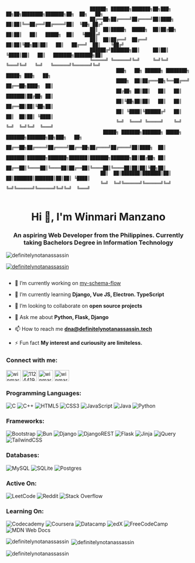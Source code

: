 ```
                                ██████╗ ███████╗███████╗██╗███╗   ██╗██╗████████╗███████╗██╗  ██╗   ██╗
                                ██╔══██╗██╔════╝██╔════╝██║████╗  ██║██║╚══██╔══╝██╔════╝██║  ╚██╗ ██╔╝
                                ██║  ██║█████╗  █████╗  ██║██╔██╗ ██║██║   ██║   █████╗  ██║   ╚████╔╝ 
                                ██║  ██║██╔══╝  ██╔══╝  ██║██║╚██╗██║██║   ██║   ██╔══╝  ██║    ╚██╔╝  
                                ██████╔╝███████╗██║     ██║██║ ╚████║██║   ██║   ███████╗███████╗██║   
                                ╚═════╝ ╚══════╝╚═╝     ╚═╝╚═╝  ╚═══╝╚═╝   ╚═╝   ╚══════╝╚══════╝╚═╝   
                                          ███╗   ██╗ ██████╗ ████████╗     █████╗ ███╗   ██╗             
                                          ████╗  ██║██╔═══██╗╚══██╔══╝    ██╔══██╗████╗  ██║             
                                          ██╔██╗ ██║██║   ██║   ██║       ███████║██╔██╗ ██║             
                                          ██║╚██╗██║██║   ██║   ██║       ██╔══██║██║╚██╗██║             
                                          ██║ ╚████║╚██████╔╝   ██║       ██║  ██║██║ ╚████║             
                                          ╚═╝  ╚═══╝ ╚═════╝    ╚═╝       ╚═╝  ╚═╝╚═╝  ╚═══╝             
                                     █████╗ ███████╗███████╗ █████╗ ███████╗███████╗██╗███╗   ██╗      
                                    ██╔══██╗██╔════╝██╔════╝██╔══██╗██╔════╝██╔════╝██║████╗  ██║      
                                    ███████║███████╗███████╗███████║███████╗███████╗██║██╔██╗ ██║      
                                    ██╔══██║╚════██║╚════██║██╔══██║╚════██║╚════██║██║██║╚██╗██║      
                                    ██║  ██║███████║███████║██║  ██║███████║███████║██║██║ ╚████║      
                                    ╚═╝  ╚═╝╚══════╝╚══════╝╚═╝  ╚═╝╚══════╝╚══════╝╚═╝╚═╝  ╚═══╝      
                                                                                         
```         
                                                                       
<h1 align="center">Hi 👋, I'm Winmari Manzano</h1>
<h3 align="center">An aspiring Web Developer from the Philippines. Currently taking Bachelors Degree in Information Technology</h3>

<p align="left"> <img src="https://komarev.com/ghpvc/?username=definitelynotanassassin&label=Profile%20views&color=0e75b6&style=flat" alt="definitelynotanassassin" /> </p>

<p align="left"> <a href="https://github.com/ryo-ma/github-profile-trophy"><img src="https://github-profile-trophy.vercel.app/?username=definitelynotanassassin" alt="definitelynotanassassin" /></a> </p>

<p align="left"> <a href="https://twitter.com/" target="blank"><img src="https://img.shields.io/twitter/follow/?logo=twitter&style=for-the-badge" alt="" /></a> </p>

- 🔭 I’m currently working on [my-schema-flow](https://github.com/Finestwork/my-schema-flow/)

- 🌱 I’m currently learning **Django, Vue JS, Electron. TypeScript**

- 👯 I’m looking to collaborate on **open source projects**

- 💬 Ask me about **Python, Flask, Django**

- 📫 How to reach me **dna@definitelynotanassassin.tech**

- ⚡ Fun fact **My interest and curiousity are limiteless.**

<h3 align="left">Connect with me:</h3>
<p align="left">
<a href="https://linkedin.com/in/winmarimanzano" target="blank"><img align="center" src="https://raw.githubusercontent.com/rahuldkjain/github-profile-readme-generator/master/src/images/icons/Social/linked-in-alt.svg" alt="winmarimanzano" height="30" width="40" /></a>
<a href="https://stackoverflow.com/users/11244192" target="blank"><img align="center" src="https://raw.githubusercontent.com/rahuldkjain/github-profile-readme-generator/master/src/images/icons/Social/stack-overflow.svg" alt="11244192" height="30" width="40" /></a>
<a href="https://fb.com/winmari22" target="blank"><img align="center" src="https://raw.githubusercontent.com/rahuldkjain/github-profile-readme-generator/master/src/images/icons/Social/facebook.svg" alt="winmari22" height="30" width="40" /></a>
<a href="https://instagram.com/winmari22" target="blank"><img align="center" src="https://raw.githubusercontent.com/rahuldkjain/github-profile-readme-generator/master/src/images/icons/Social/instagram.svg" alt="winmari22" height="30" width="40" /></a>
</p>


### Programming Languages: 
![C](https://img.shields.io/badge/c-%2300599C.svg?style=for-the-badge&logo=c&logoColor=white)
![C++](https://img.shields.io/badge/c++-%2300599C.svg?style=for-the-badge&logo=c%2B%2B&logoColor=white)
![HTML5](https://img.shields.io/badge/html5-%23E34F26.svg?style=for-the-badge&logo=html5&logoColor=white)
![CSS3](https://img.shields.io/badge/css3-%231572B6.svg?style=for-the-badge&logo=css3&logoColor=white)
![JavaScript](https://img.shields.io/badge/javascript-%23323330.svg?style=for-the-badge&logo=javascript&logoColor=%23F7DF1E)
![Java](https://img.shields.io/badge/java-%23ED8B00.svg?style=for-the-badge&logo=openjdk&logoColor=white)
![Python](https://img.shields.io/badge/python-3670A0?style=for-the-badge&logo=python&logoColor=ffdd54)
### Frameworks:
![Bootstrap](https://img.shields.io/badge/bootstrap-%238511FA.svg?style=for-the-badge&logo=bootstrap&logoColor=white)
![Bun](https://img.shields.io/badge/Bun-%23000000.svg?style=for-the-badge&logo=bun&logoColor=white)
![Django](https://img.shields.io/badge/django-%23092E20.svg?style=for-the-badge&logo=django&logoColor=white)
![DjangoREST](https://img.shields.io/badge/DJANGO-REST-ff1709?style=for-the-badge&logo=django&logoColor=white&color=ff1709&labelColor=gray)
![Flask](https://img.shields.io/badge/flask-%23000.svg?style=for-the-badge&logo=flask&logoColor=white)
![Jinja](https://img.shields.io/badge/jinja-white.svg?style=for-the-badge&logo=jinja&logoColor=black)
![jQuery](https://img.shields.io/badge/jquery-%230769AD.svg?style=for-the-badge&logo=jquery&logoColor=white)
![TailwindCSS](https://img.shields.io/badge/tailwindcss-%2338B2AC.svg?style=for-the-badge&logo=tailwind-css&logoColor=white)

### Databases:

![MySQL](https://img.shields.io/badge/mysql-%2300f.svg?style=for-the-badge&logo=mysql&logoColor=white)
![SQLite](https://img.shields.io/badge/sqlite-%2307405e.svg?style=for-the-badge&logo=sqlite&logoColor=white)
![Postgres](https://img.shields.io/badge/postgres-%23316192.svg?style=for-the-badge&logo=postgresql&logoColor=white)

### Active On: 

![LeetCode](https://img.shields.io/badge/LeetCode-000000?style=for-the-badge&logo=LeetCode&logoColor=#d16c06)
![Reddit](https://img.shields.io/badge/Reddit-%23FF4500.svg?style=for-the-badge&logo=Reddit&logoColor=white)
![Stack Overflow](https://img.shields.io/badge/-Stackoverflow-FE7A16?style=for-the-badge&logo=stack-overflow&logoColor=white)

### Learning On: 

![Codecademy](https://img.shields.io/badge/Codecademy-FFF0E5?style=for-the-badge&logo=codecademy&logoColor=1F243A)
![Coursera](https://img.shields.io/badge/Coursera-%230056D2.svg?style=for-the-badge&logo=Coursera&logoColor=white)
![Datacamp](https://img.shields.io/badge/Datacamp-05192D?style=for-the-badge&logo=datacamp&logoColor=03E860)
![edX](https://img.shields.io/badge/edX-%2302262B.svg?style=for-the-badge&logo=edX&logoColor=white)
![FreeCodeCamp](https://img.shields.io/badge/Freecodecamp-%23123.svg?&style=for-the-badge&logo=freecodecamp&logoColor=green)
![MDN Web Docs](https://img.shields.io/badge/MDN_Web_Docs-black?style=for-the-badge&logo=mdnwebdocs&logoColor=white)




<p><img align="left" src="https://github-readme-stats.vercel.app/api/top-langs?username=definitelynotanassassin&show_icons=true&locale=en&layout=compact" alt="definitelynotanassassin" /></p>

<p>&nbsp;<img align="center" src="https://github-readme-stats.vercel.app/api?username=definitelynotanassassin&show_icons=true&locale=en" alt="definitelynotanassassin" /></p>

<p><img align="center" src="https://github-readme-streak-stats.herokuapp.com/?user=definitelynotanassassin&" alt="definitelynotanassassin" /></p>
